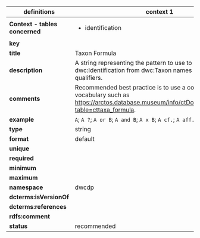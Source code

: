 | definitions | context 1 |
|-|-|
| **Context - tables concerned** | <ul><li>identification</li></ul> |
| **key** |  |
| **title** | Taxon Formula |
| **description** | A string representing the pattern to use to construct a dwc:Identification from dwc:Taxon names and identification qualifiers. |
| **comments** | Recommended best practice is to use a controlled vocabulary such as https://arctos.database.museum/info/ctDocumentation.cfm?table=cttaxa_formula. |
| **example** | `A`; `A ?`; `A or B`; `A and B`; `A x B`; `A cf.`; `A aff.` |
| **type** | string |
| **format** | default |
| **unique** |  |
| **required** |  |
| **minimum** |  |
| **maximum** |  |
| **namespace** | dwcdp |
| **dcterms:isVersionOf** |  |
| **dcterms:references** |  |
| **rdfs:comment** |  |
| **status** | recommended |
